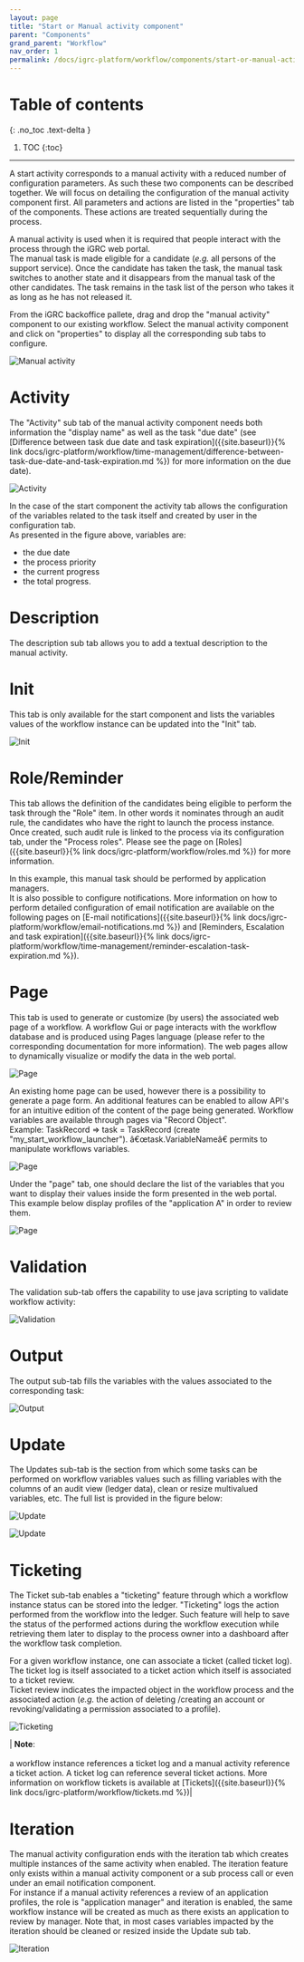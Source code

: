 ```yaml
---
layout: page
title: "Start or Manual activity component"
parent: "Components"
grand_parent: "Workflow"
nav_order: 1
permalink: /docs/igrc-platform/workflow/components/start-or-manual-activity-component/
---
```


# Table of contents
{: .no_toc .text-delta }

1. TOC
{:toc}
---

A start activity corresponds to a manual activity with a reduced number of configuration parameters. As such these two components can be described together. We will focus on detailing the configuration of the manual activity component first. All parameters and actions are listed in the "properties" tab of the components. These actions are treated sequentially during the process.   

A manual activity is used when it is required that people interact with the process through the iGRC web portal.   
The manual task is made eligible for a candidate (_e.g._ all persons of the support service). Once the candidate has taken the task, the manual task switches to another state and it disappears from the manual task of the other candidates. The task remains in the task list of the person who takes it as long as he has not released it.   

From the iGRC backoffice pallete, drag and drop the "manual activity" component to our existing workflow. Select the manual activity component and click on "properties" to display all the corresponding sub tabs to configure.   

![Manual activity](..//images/Image_Documentation27_ter.png "Manual activity")

# Activity

The "Activity" sub tab of the manual activity component needs both information the "display name" as well as the task "due date" (see [Difference between task due date and task expiration]({{site.baseurl}}{% link docs/igrc-platform/workflow/time-management/difference-between-task-due-date-and-task-expiration.md %}) for more information on the due date).   

![Activity](../images/Image_Documentation4.png "Activity")   

In the case of the start component the activity tab allows the configuration of the variables related to the task itself and created by user in the configuration tab.   
As presented in the figure above, variables are:   

- the due date
- the process priority
- the current progress
- the total progress.

# Description

The description sub tab allows you to add a textual description to the manual activity.

# Init

This tab is only available for the start component and lists the variables values of the workflow instance can be updated into the "Init" tab.   

![Init](../images/Image_Documentation1_new.png "Init")   

# Role/Reminder

This tab allows the definition of the candidates being eligible to perform the task through the "Role" item. In other words it nominates through an audit rule, the candidates who have the right to launch the process instance. Once created, such audit rule is linked to the process via its configuration tab, under the "Process roles". Please see the page on [Roles]({{site.baseurl}}{% link docs/igrc-platform/workflow/roles.md %}) for more information.       

In this example, this manual task should be performed by application managers.   
It is also possible to configure notifications. More information on how to perform detailed configuration of email notification are available on the following pages on [E-mail notifications]({{site.baseurl}}{% link docs/igrc-platform/workflow/email-notifications.md %}) and [Reminders, Escalation and task expiration]({{site.baseurl}}{% link docs/igrc-platform/workflow/time-management/reminder-escalation-task-expiration.md %}).

# Page

This tab is used to generate or customize (by users) the associated web page of a workflow. A workflow Gui or page interacts with the workflow database and is produced using Pages language (please refer to the corresponding documentation for more information). The web pages allow to dynamically visualize or modify the data in the web portal.   

![Page](../images/Image_Documentation14.png "Page")    

An existing home page can be used, however there is a possibility to generate a page form. An additional features can be enabled to allow API's for an intuitive edition of the content of the page being generated. Workflow variables are available through pages via "Record Object".   
Example: TaskRecord =\> task = TaskRecord (create "my\_start\_workflow\_launcher"). â€œtask.VariableNameâ€ permits to manipulate workflows variables.   

![Page](../images/Image_Documentation17_Cinquo.png "Page")      

Under the "page" tab, one should declare the list of the variables that you want to display their values inside the form presented in the web portal. This example below display profiles of the "application A" in order to review them.

![Page](../images/Image_Documentation31.png "Page")      

# Validation

The validation sub-tab offers the capability to use java scripting to validate workflow activity:    

![Validation](../images/Image_Documentation17.png "Validation")      

# Output

The output sub-tab fills the variables with the values associated to the corresponding task:   

![Output](../images/Image_Documentation32.png "Output")      

# Update

The Updates sub-tab is the section from which some tasks can be performed on workflow variables values such as filling variables with the columns of an audit view (ledger data), clean or resize multivalued variables, etc. The full list is provided in the figure below:     

![Update](../images/Image_Documentation22_TER.png "Update")      

![Update](../images/Image_Documentation19.png "Update")      

# Ticketing

The Ticket sub-tab enables a "ticketing" feature through which a workflow instance status can be stored into the ledger. "Ticketing" logs the action performed from the workflow into the ledger. Such feature will help to save the status of the performed actions during the workflow execution while retrieving them later to display to the process owner into a dashboard after the workflow task completion.   

For a given workflow instance, one can associate a ticket (called ticket log). The ticket log is itself associated to a ticket action which itself is associated to a ticket review.    
Ticket review indicates the impacted object in the workflow process and the associated action (_e.g._ the action of deleting /creating an account or revoking/validating a permission associated to a profile).  

![Ticketing](../images/Image_Documentation33.png "Ticketing")      

| **Note**: <br><br> a workflow instance references a ticket log and a manual activity reference a ticket action. A ticket log can reference several ticket actions. More information on workflow tickets is available at [Tickets]({{site.baseurl}}{% link docs/igrc-platform/workflow/tickets.md %})|

# Iteration

The manual activity configuration ends with the iteration tab which creates multiple instances of the same activity when enabled. The iteration feature only exists within a manual activity component or a sub process call or even under an email notification component.   
For instance if a manual activity references a review of an application profiles, the role is "application manager" and iteration is enabled, the same workflow instance will be created as much as there exists an application to review by manager. Note that, in most cases variables impacted by the iteration should be cleaned or resized inside the Update sub tab.  

![Iteration](../images/Image_Documentation34.png "Iteration")      
